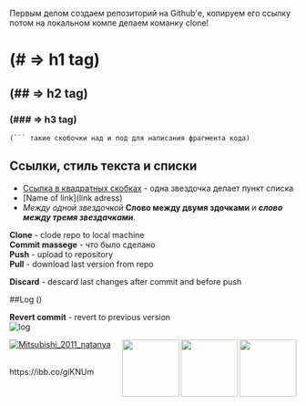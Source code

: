 Первым делом создаем репозиторий на Github'е, копируем его ссылку потом на локальном компе делаем команку clone!

# (# => h1 tag)
## (## => h2 tag)
### (### => h3 tag)



```
(``` такие скобочки над и под для написания фрагмента кода)
```

## Ссылки, стиль текста и списки

* [Ссылка в квадратных скобках](http://www.google.com/) - одна звездочка делает пункт списка
* [Name of link](link adress)
*  *Между одной звездочкой* **Слово между двумя здочками** и ***слово между тремя звездачками***.




**Clone** - clode repo to local machine<br/>
**Commit massege** - что было сделано<br/>
**Push** - upload to repository<br/>
**Pull** - download last version from repo<br/>

**Discard** - descard last changes after commit and before push<br/>

##Log ()

**Revert commit** - revert to previous version<br/>
![log](http://prntscr.com/hpccm6) <br/>


<img align="right" width="100" height="100" src="http://www.fillmurray.com/100/100">
<img align="right" width="100" height="100" src="https://pasteboard.co/GYR4I5e.png">
<img align="right" width="100" height="100" src="https://pasteboard.co/GYR5qvw.png">

<a href="https://imgbb.com/"><img src="https://image.ibb.co/hGvwpm/Mitsubishi_2011_natanya.png" alt="Mitsubishi_2011_natanya" border="0"></a>


<br/>
https://ibb.co/giKNUm





